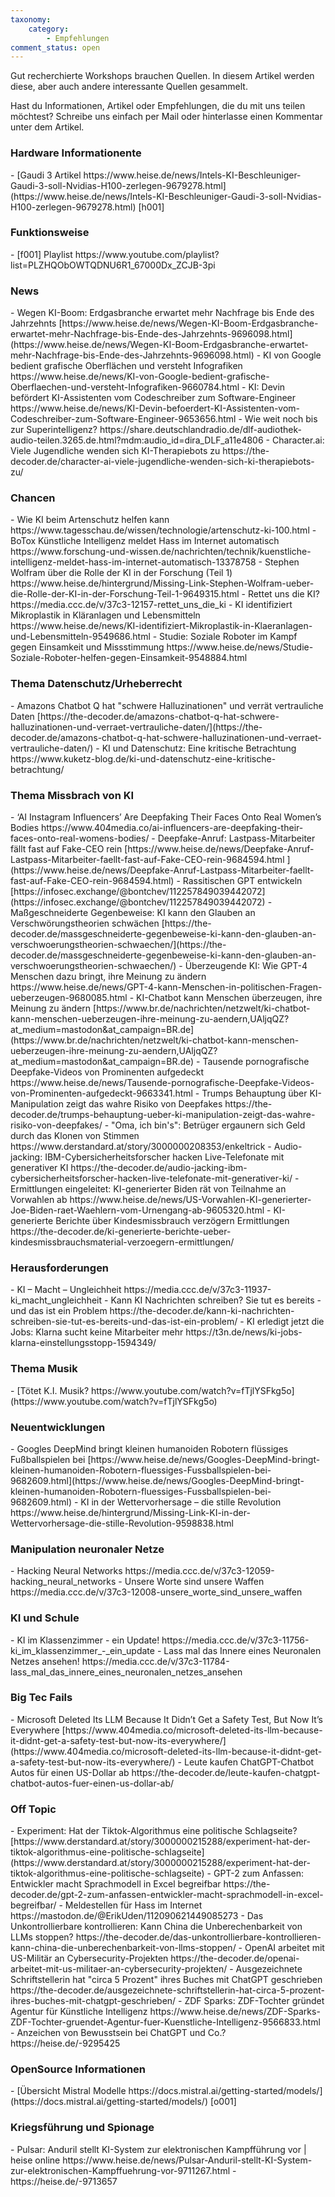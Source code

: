 ```yaml
---
taxonomy:
    category:
        - Empfehlungen
comment_status: open          
---
```


Gut recherchierte Workshops brauchen Quellen. In diesem Artikel werden diese, aber auch andere interessante Quellen gesammelt.

Hast du Informationen, Artikel oder Empfehlungen, die du mit uns teilen möchtest?
Schreibe uns einfach per Mail oder hinterlasse einen Kommentar unter dem Artikel.

<h3> Hardware Informationente </h3>
- [Gaudi 3 Artikel https://www.heise.de/news/Intels-KI-Beschleuniger-Gaudi-3-soll-Nvidias-H100-zerlegen-9679278.html](https://www.heise.de/news/Intels-KI-Beschleuniger-Gaudi-3-soll-Nvidias-H100-zerlegen-9679278.html) [h001]


<h3>Funktionsweise</h3>
- [f001] Playlist https://www.youtube.com/playlist?list=PLZHQObOWTQDNU6R1_67000Dx_ZCJB-3pi

<h3>News</h3>
- Wegen KI-Boom: Erdgasbranche erwartet mehr Nachfrage bis Ende des Jahrzehnts [https://www.heise.de/news/Wegen-KI-Boom-Erdgasbranche-erwartet-mehr-Nachfrage-bis-Ende-des-Jahrzehnts-9696098.html](https://www.heise.de/news/Wegen-KI-Boom-Erdgasbranche-erwartet-mehr-Nachfrage-bis-Ende-des-Jahrzehnts-9696098.html)
- KI von Google bedient grafische Oberflächen und versteht Infografiken https://www.heise.de/news/KI-von-Google-bedient-grafische-Oberflaechen-und-versteht-Infografiken-9660784.html
- KI: Devin befördert KI-Assistenten vom Codeschreiber zum Software-Engineer https://www.heise.de/news/KI-Devin-befoerdert-KI-Assistenten-vom-Codeschreiber-zum-Software-Engineer-9653656.html
- Wie weit noch bis zur Superintelligenz? https://share.deutschlandradio.de/dlf-audiothek-audio-teilen.3265.de.html?mdm:audio_id=dira_DLF_a11e4806
- Character.ai: Viele Jugendliche wenden sich KI-Therapiebots zu https://the-decoder.de/character-ai-viele-jugendliche-wenden-sich-ki-therapiebots-zu/

<h3>Chancen</h3>
- Wie KI beim Artenschutz helfen kann https://www.tagesschau.de/wissen/technologie/artenschutz-ki-100.html
- BoTox Künstliche Intelligenz meldet Hass im Internet automatisch https://www.forschung-und-wissen.de/nachrichten/technik/kuenstliche-intelligenz-meldet-hass-im-internet-automatisch-13378758
- Stephen Wolfram über die Rolle der KI in der Forschung (Teil 1) https://www.heise.de/hintergrund/Missing-Link-Stephen-Wolfram-ueber-die-Rolle-der-KI-in-der-Forschung-Teil-1-9649315.html
- Rettet uns die KI? https://media.ccc.de/v/37c3-12157-rettet_uns_die_ki
- KI identifiziert Mikroplastik in Kläranlagen und Lebensmitteln https://www.heise.de/news/KI-identifiziert-Mikroplastik-in-Klaeranlagen-und-Lebensmitteln-9549686.html
- Studie: Soziale Roboter im Kampf gegen Einsamkeit und Missstimmung https://www.heise.de/news/Studie-Soziale-Roboter-helfen-gegen-Einsamkeit-9548884.html


<h3>Thema Datenschutz/Urheberrecht</h3>
- Amazons Chatbot Q hat "schwere Halluzinationen" und verrät vertrauliche Daten [https://the-decoder.de/amazons-chatbot-q-hat-schwere-halluzinationen-und-verraet-vertrauliche-daten/](https://the-decoder.de/amazons-chatbot-q-hat-schwere-halluzinationen-und-verraet-vertrauliche-daten/)
- KI und Datenschutz: Eine kritische Betrachtung https://www.kuketz-blog.de/ki-und-datenschutz-eine-kritische-betrachtung/

<h3>Thema Missbrach von KI</h3>
- ‘AI Instagram Influencers’ Are Deepfaking Their Faces Onto Real Women’s Bodies https://www.404media.co/ai-influencers-are-deepfaking-their-faces-onto-real-womens-bodies/
- Deepfake-Anruf: Lastpass-Mitarbeiter fällt fast auf Fake-CEO rein [https://www.heise.de/news/Deepfake-Anruf-Lastpass-Mitarbeiter-faellt-fast-auf-Fake-CEO-rein-9684594.html ](https://www.heise.de/news/Deepfake-Anruf-Lastpass-Mitarbeiter-faellt-fast-auf-Fake-CEO-rein-9684594.html)
- Rassitischen GPT entwickeln [https://infosec.exchange/@bontchev/112257849039442072](https://infosec.exchange/@bontchev/112257849039442072)
- Maßgeschneiderte Gegenbeweise: KI kann den Glauben an Verschwörungstheorien schwächen [https://the-decoder.de/massgeschneiderte-gegenbeweise-ki-kann-den-glauben-an-verschwoerungstheorien-schwaechen/](https://the-decoder.de/massgeschneiderte-gegenbeweise-ki-kann-den-glauben-an-verschwoerungstheorien-schwaechen/)
- Überzeugende KI: Wie GPT-4 Menschen dazu bringt, ihre Meinung zu ändern https://www.heise.de/news/GPT-4-kann-Menschen-in-politischen-Fragen-ueberzeugen-9680085.html
- KI-Chatbot kann Menschen überzeugen, ihre Meinung zu ändern [https://www.br.de/nachrichten/netzwelt/ki-chatbot-kann-menschen-ueberzeugen-ihre-meinung-zu-aendern,UAljqQZ?at_medium=mastodon&at_campaign=BR.de](https://www.br.de/nachrichten/netzwelt/ki-chatbot-kann-menschen-ueberzeugen-ihre-meinung-zu-aendern,UAljqQZ?at_medium=mastodon&at_campaign=BR.de)
- Tausende pornografische Deepfake-Videos von Prominenten aufgedeckt https://www.heise.de/news/Tausende-pornografische-Deepfake-Videos-von-Prominenten-aufgedeckt-9663341.html
- Trumps Behauptung über KI-Manipulation zeigt das wahre Risiko von Deepfakes https://the-decoder.de/trumps-behauptung-ueber-ki-manipulation-zeigt-das-wahre-risiko-von-deepfakes/
- "Oma, ich bin's": Betrüger ergaunern sich Geld durch das Klonen von Stimmen https://www.derstandard.at/story/3000000208353/enkeltrick
- Audio-jacking: IBM-Cybersicherheitsforscher hacken Live-Telefonate mit generativer KI https://the-decoder.de/audio-jacking-ibm-cybersicherheitsforscher-hacken-live-telefonate-mit-generativer-ki/
- Ermittlungen eingeleitet: KI-generierter Biden rät von Teilnahme an Vorwahlen ab https://www.heise.de/news/US-Vorwahlen-KI-generierter-Joe-Biden-raet-Waehlern-vom-Urnengang-ab-9605320.html
- KI-generierte Berichte über Kindesmissbrauch verzögern Ermittlungen https://the-decoder.de/ki-generierte-berichte-ueber-kindesmissbrauchsmaterial-verzoegern-ermittlungen/

<h3>Herausforderungen</h3>
- KI – Macht – Ungleichheit https://media.ccc.de/v/37c3-11937-ki_macht_ungleichheit
- Kann KI Nachrichten schreiben? Sie tut es bereits - und das ist ein Problem https://the-decoder.de/kann-ki-nachrichten-schreiben-sie-tut-es-bereits-und-das-ist-ein-problem/
- KI erledigt jetzt die Jobs: Klarna sucht keine Mitarbeiter mehr https://t3n.de/news/ki-jobs-klarna-einstellungsstopp-1594349/

<h3>Thema Musik</h3>
- [Tötet K.I. Musik? https://www.youtube.com/watch?v=fTjlYSFkg5o](https://www.youtube.com/watch?v=fTjlYSFkg5o)

<h3>Neuentwicklungen</h3>
- Googles DeepMind bringt kleinen humanoiden Robotern flüssiges Fußballspielen bei [https://www.heise.de/news/Googles-DeepMind-bringt-kleinen-humanoiden-Robotern-fluessiges-Fussballspielen-bei-9682609.html](https://www.heise.de/news/Googles-DeepMind-bringt-kleinen-humanoiden-Robotern-fluessiges-Fussballspielen-bei-9682609.html)
- KI in der Wettervorhersage – die stille Revolution https://www.heise.de/hintergrund/Missing-Link-KI-in-der-Wettervorhersage-die-stille-Revolution-9598838.html


<h3>Manipulation neuronaler Netze</h3>
- Hacking Neural Networks https://media.ccc.de/v/37c3-12059-hacking_neural_networks
- Unsere Worte sind unsere Waffen https://media.ccc.de/v/37c3-12008-unsere_worte_sind_unsere_waffen

<h3>KI und Schule</h3>
- KI im Klassenzimmer - ein Update! https://media.ccc.de/v/37c3-11756-ki_im_klassenzimmer_-_ein_update
- Lass mal das Innere eines Neuronalen Netzes ansehen! https://media.ccc.de/v/37c3-11784-lass_mal_das_innere_eines_neuronalen_netzes_ansehen

<h3>Big Tec Fails</h3>
- Microsoft Deleted Its LLM Because It Didn’t Get a Safety Test, But Now It’s Everywhere [https://www.404media.co/microsoft-deleted-its-llm-because-it-didnt-get-a-safety-test-but-now-its-everywhere/](https://www.404media.co/microsoft-deleted-its-llm-because-it-didnt-get-a-safety-test-but-now-its-everywhere/)
- Leute kaufen ChatGPT-Chatbot Autos für einen US-Dollar ab https://the-decoder.de/leute-kaufen-chatgpt-chatbot-autos-fuer-einen-us-dollar-ab/

<h3>Off Topic</h3>
- Experiment: Hat der Tiktok-Algorithmus eine politische Schlagseite? [https://www.derstandard.at/story/3000000215288/experiment-hat-der-tiktok-algorithmus-eine-politische-schlagseite](https://www.derstandard.at/story/3000000215288/experiment-hat-der-tiktok-algorithmus-eine-politische-schlagseite)
- GPT-2 zum Anfassen: Entwickler macht Sprachmodell in Excel begreifbar https://the-decoder.de/gpt-2-zum-anfassen-entwickler-macht-sprachmodell-in-excel-begreifbar/
- Meldestellen für Hass im Internet https://mastodon.de/@ErikUden/112090621449085273
- Das Unkontrollierbare kontrollieren: Kann China die Unberechenbarkeit von LLMs stoppen? https://the-decoder.de/das-unkontrollierbare-kontrollieren-kann-china-die-unberechenbarkeit-von-llms-stoppen/
- OpenAI arbeitet mit US-Militär an Cybersecurity-Projekten https://the-decoder.de/openai-arbeitet-mit-us-militaer-an-cybersecurity-projekten/
- Ausgezeichnete Schriftstellerin hat "circa 5 Prozent" ihres Buches mit ChatGPT geschrieben https://the-decoder.de/ausgezeichnete-schriftstellerin-hat-circa-5-prozent-ihres-buches-mit-chatgpt-geschrieben/
- ZDF Sparks: ZDF-Tochter gründet Agentur für Künstliche Intelligenz https://www.heise.de/news/ZDF-Sparks-ZDF-Tochter-gruendet-Agentur-fuer-Kuenstliche-Intelligenz-9566833.html
- Anzeichen von Bewusstsein bei ChatGPT und Co.? https://heise.de/-9295425

<h3> OpenSource Informationen </h3>
- [Übersicht Mistral Modelle https://docs.mistral.ai/getting-started/models/](https://docs.mistral.ai/getting-started/models/) [o001]

<h3> Kriegsführung und Spionage</h3>
- Pulsar: Anduril stellt KI-System zur elektronischen Kampfführung vor​ | heise online https://www.heise.de/news/Pulsar-Anduril-stellt-KI-System-zur-elektronischen-Kampffuehrung-vor-9711267.html
- https://heise.de/-9713657



